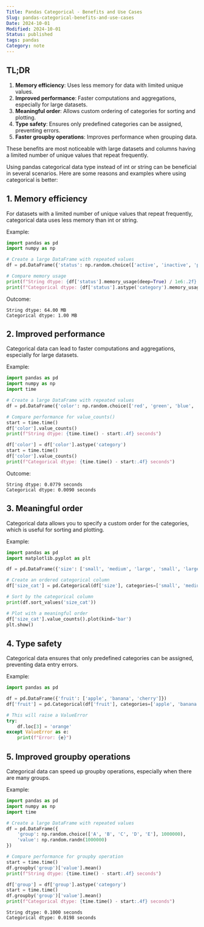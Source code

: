 ```yaml
---
Title: Pandas Categorical - Benefits and Use Cases
Slug: pandas-categorical-benefits-and-use-cases
Date: 2024-10-01
Modified: 2024-10-01
Status: published
tags: pandas
Category: note
---
```


## TL;DR
1. **Memory efficiency**: Uses less memory for data with limited unique values.
2. **Improved performance**: Faster computations and aggregations, especially for large datasets.
3. **Meaningful order**: Allows custom ordering of categories for sorting and plotting.
4. **Type safety**: Ensures only predefined categories can be assigned, preventing errors.
5. **Faster groupby operations**: Improves performance when grouping data.

These benefits are most noticeable with large datasets and columns having a limited number of unique values that repeat frequently.


Using pandas categorical data type instead of int or string can be beneficial in several scenarios. Here are some reasons and examples where using categorical is better:

## 1. Memory efficiency
For datasets with a limited number of unique values that repeat frequently, categorical data uses less memory than int or string.

Example:
```python
import pandas as pd
import numpy as np

# Create a large DataFrame with repeated values
df = pd.DataFrame({'status': np.random.choice(['active', 'inactive', 'pending'], 1000000)})

# Compare memory usage
print(f"String dtype: {df['status'].memory_usage(deep=True) / 1e6:.2f} MB")
print(f"Categorical dtype: {df['status'].astype('category').memory_usage(deep=True) / 1e6:.2f} MB")
```

Outcome:
```
String dtype: 64.00 MB
Categorical dtype: 1.00 MB
```

## 2. Improved performance
Categorical data can lead to faster computations and aggregations, especially for large datasets.

Example:
```python
import pandas as pd
import numpy as np
import time

# Create a large DataFrame with repeated values
df = pd.DataFrame({'color': np.random.choice(['red', 'green', 'blue', 'yellow'], 1000000)})

# Compare performance for value_counts()
start = time.time()
df['color'].value_counts()
print(f"String dtype: {time.time() - start:.4f} seconds")

df['color'] = df['color'].astype('category')
start = time.time()
df['color'].value_counts()
print(f"Categorical dtype: {time.time() - start:.4f} seconds")
```

Outcome:
```
String dtype: 0.0779 seconds
Categorical dtype: 0.0090 seconds
```

## 3. Meaningful order
Categorical data allows you to specify a custom order for the categories, which is useful for sorting and plotting.

Example:
```python
import pandas as pd
import matplotlib.pyplot as plt

df = pd.DataFrame({'size': ['small', 'medium', 'large', 'small', 'large', 'medium']})

# Create an ordered categorical column
df['size_cat'] = pd.Categorical(df['size'], categories=['small', 'medium', 'large'], ordered=True)

# Sort by the categorical column
print(df.sort_values('size_cat'))

# Plot with a meaningful order
df['size_cat'].value_counts().plot(kind='bar')
plt.show()
```

## 4. Type safety
Categorical data ensures that only predefined categories can be assigned, preventing data entry errors.

Example:
```python
import pandas as pd

df = pd.DataFrame({'fruit': ['apple', 'banana', 'cherry']})
df['fruit'] = pd.Categorical(df['fruit'], categories=['apple', 'banana', 'cherry'])

# This will raise a ValueError
try:
    df.loc[3] = 'orange'
except ValueError as e:
    print(f"Error: {e}")
```

## 5. Improved groupby operations
Categorical data can speed up groupby operations, especially when there are many groups.

Example:
```python
import pandas as pd
import numpy as np
import time

# Create a large DataFrame with repeated values
df = pd.DataFrame({
    'group': np.random.choice(['A', 'B', 'C', 'D', 'E'], 1000000),
    'value': np.random.randn(1000000)
})

# Compare performance for groupby operation
start = time.time()
df.groupby('group')['value'].mean()
print(f"String dtype: {time.time() - start:.4f} seconds")

df['group'] = df['group'].astype('category')
start = time.time()
df.groupby('group')['value'].mean()
print(f"Categorical dtype: {time.time() - start:.4f} seconds")
```

```
String dtype: 0.1000 seconds 
Categorical dtype: 0.0198 seconds
```